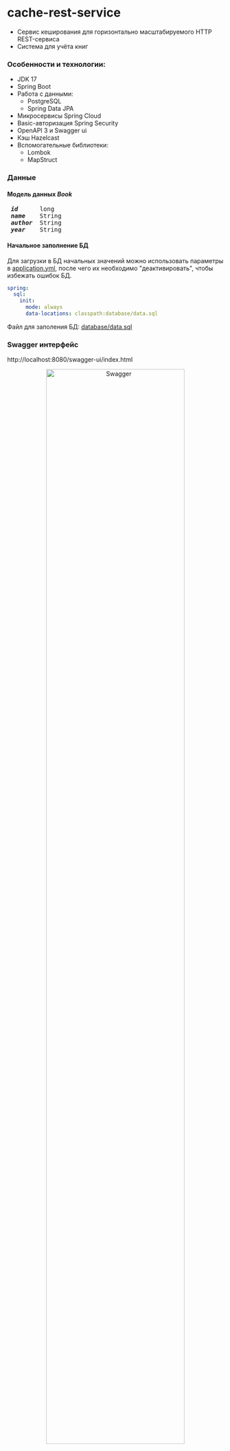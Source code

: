 # cache-rest-service
- Сервис кеширования для горизонтально масштабируемого HTTP REST-сервиса
- Система для учёта книг

### Особенности и технологии:
- JDK 17
- Spring Boot
- Работа с данными: 
  - PostgreSQL
  - Spring Data JPA
- Микросервисы Spring Cloud
- Basic-авторизация Spring Security
- OpenAPI 3 и Swagger ui
- Кэш Hazelcast
- Вспомогательные библиотеки:
  - Lombok
  - MapStruct

### Данные
#### Модель данных <i>Book</i>
<pre>
<i><b> id </b></i>     long
<i><b> name </b></i>   String
<i><b> author </b></i> String
<i><b> year </b></i>   String
</pre>
#### Начальное заполнение БД
Для загрузки в БД начальных значений можно использовать параметры в
[application.yml](rest-service/src/main/resources/application.yml), после чего их необходимо "деактивировать", чтобы избежать ошибок БД.
```yaml
spring:
  sql:
    init:
      mode: always
      data-locations: classpath:database/data.sql
```
Файл для заполения БД: [database/data.sql](rest-service/src/main/resources/database/data.sql)

### Swagger интерфейс
http://localhost:8080/swagger-ui/index.html
<p align=center>
    <img width= 80% src=https://github.com/Mihail-Ko/cache-rest-service/assets/98303471/fbf7ab1c-add9-4972-bfca-7f874fd4039d alt="Swagger"/>
</p>

### Микросервисы и горизонтальное масштабирование
- #### api-gateway
Шлюз между пользователем и запущенными сервисами (модуль rest-service): [localhost:8080](http://localhost:8080)
- #### discovery-service
Панель Eureka-сервера: [localhost:8081](http://localhost:8081)
- #### rest-service
Для реализации горизонтального масштабирования необходимо запустить несколько экземпляров.
<p align=center>
    <img width=500px src=https://github.com/Mihail-Ko/cache-rest-service/assets/98303471/6df0978b-d4aa-4f82-8775-6c28d2928c00 alt="Схема"/>
</p>
<p align=center> Схема микросервисов </p>
<p align=center>
    <img src=https://github.com/Mihail-Ko/cache-rest-service/assets/98303471/787ff978-470d-492c-87a3-a452e17ba8c8 alt="Eureka server"/>
</p>
<p align=center> Панель Spring Eureka </p>

### Обработка исключений
Реализована централизованная обработка исключений классом [DefaultAdvice](rest-service/src/main/java/com/example/restservice/exception/DefaultAdvice.java)

### Эмуляция ресурсоёмкости
Настраиваемые задержки в для демонстрации быстродействия получения данных из кэша.

[application.yml](rest-service/src/main/resources/application.yml)
```yaml
delay:
  getOne: 2000
  getAll: 3000
  delete: 2000
  update: 2000
  add: 100
  ```

[CustomBookRepository.java](rest-service/src/main/java/com/example/restservice/repository/CustomBookRepository.java)
```java
    private void delay(int delayTime) {
        try {
            Thread.sleep(delayTime);
        } catch (InterruptedException interruptedExc) {
            interruptedExc.printStackTrace();
        }
    }
```
### Кэширование
В [hazelcast.yml](rest-service/src/main/resources/hazelcast.yml) включена синхронизация и установлено время жизни кэша.
<p align=center>
    <img src=https://github.com/Mihail-Ko/cache-rest-service/assets/98303471/27e8c775-c69e-44ee-b5f9-0bc711f54132 alt="Hazelcast network"/>
</p>
<p align=center> Hazelcast синхронизация </p>
